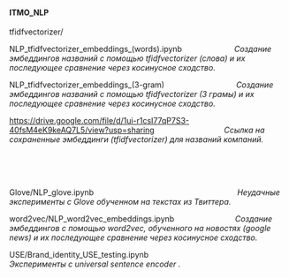 #### ITMO_NLP

tfidfvectorizer/

NLP_tfidfvectorizer_embeddings_(words).ipynb $~~~~~~~~~~~~~~~~~~~~~~$ _Создание эмбеддингов названий с помощью tfidfvectorizer (слова) и их последующее сравнение через косинусное сходство._

NLP_tfidfvectorizer_embeddings_(3-gram)  $~~~~~~~~~~~~~~~~~~~~~~~~~~~~~~~$ _Создание эмбеддингов названий с помощью tfidfvectorizer (3 грамы) и их последующее сравнение через косинусное сходство._

https://drive.google.com/file/d/1ui-r1csI77qP7S3-40fsM4eK9keAQ7L5/view?usp=sharing   $~~~~~~~~~~~~~~~~~~~~~~~~~~~~~~~$_Ссылка на сохраненные эмбеддинги (tfidfvectorizer) для названий компаний._


$~~~~~~~~~~~~~~~~~~~~~~~~~~~~~~~~~~~~~~~~~~~~~~$
$~~~~~~~~~~~~~~~~~~~~~~~~~~~~~~~~~~~~~~~~~~~~~~$
$~~~~~~~~~~~~~~~~~~~~~~~~~~~~~~~~~~~~~~~~~~~~~~$
$~~~~~~~~~~~~~~~~~~~~~~~~~~~~~~~~~~~~~~~~~~~~~~$
$~~~~~~~~~~~~~~~~~~~~~~~~~~~~~~~~~~~~~~~~~~~~~~$

Glove/NLP_glove.ipynb     $~~~~~~~~~~~~~~~~~~~~~~~~~~~~~~~~~~~~~~~~~~~~~~~~~~~~~~~~~~~~~~~~$ _Неудачные эксперименты с Glove обученном на текстах из Твиттера._

word2vec/NLP_word2vec_embeddings.ipynb  $~~~~~~~~~~~~~~~~~~~~~~~~~~$   _Создание эмбеддингов с помощью word2vec, обученного на новостях (google news) и их последующее сравнение через косинусное сходство._


USE/Brand_identity_USE_testing.ipynb  $~~~~~~~~~~~~~~~~~~~~~~~~~~~~~~~~~~~~~~~~~~~~$ _Эксперименты с universal sentence encoder ._
